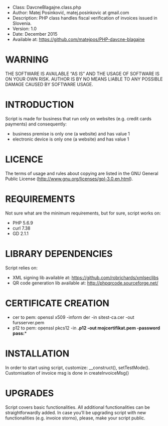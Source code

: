 

- Class:			DavcneBlagajne.class.php
- Author: 		Matej Posinković, matej.posinkovic at gmail.com
- Description:		PHP class handles fiscal verification of invoices issued in Slovenia.
- Version:		1.0
- Date:			December 2015
- Available at:		https://github.com/matejpos/PHP-davcne-blagajne


WARNING
==

THE SOFTWARE IS AVAILABLE “AS IS” AND THE USAGE OF SOFTWARE IS ON YOUR OWN RISK. AUTHOR IS BY NO MEANS LIABLE TO ANY POSSIBLE DAMAGE CAUSED BY SOFTWARE USAGE.


INTRODUCTION
==

Script is made for business that run only on websites (e.g. credit cards payments) and consequently:
- business premise is only one (a website) and has value 1
- electronic device is only one (a website) and has value 1


LICENCE
==

The terms of usage and rules about copying are listed in the GNU General Public License (http://www.gnu.org/licenses/gpl-3.0.en.html).


REQUIREMENTS
==

Not sure what are the minimum requirements, but for sure, script works on:

- PHP		5.6.9
- curl		7.38
- GD		2.1.1


LIBRARY DEPENDENCIES
==

Script relies on:
- XML signing lib available at:			https://github.com/robrichards/xmlseclibs
- QR code generation lib available at:		http://phpqrcode.sourceforge.net/


CERTIFICATE CREATION
==

- cer to pem:		openssl x509 -inform der -in sitest-ca.cer -out fursserver.pem
- p12 to pem:		openssl pkcs12 -in ****.p12 -out mojcertifikat.pem -password pass:*****


INSTALLATION
==

In order to start using script, customize: __construct(), setTestMode(). Customisation of invoice msg is done in createInvoiceMsg()


UPGRADES
==

Script covers basic functionalities. All additional functionalities can be straightforwardly added. In case you’ll be upgrading script with new functionalities (e.g. invoice storno), please, make your script public.

